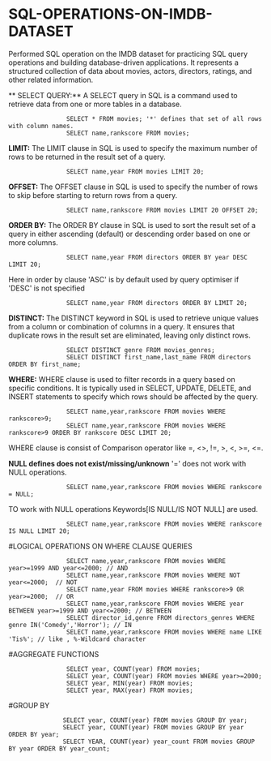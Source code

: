 # SQL-OPERATIONS-ON-IMDB-DATASET 
Performed SQL operation on the IMDB dataset for practicing SQL query operations and building database-driven applications. It represents a structured collection of data about movies, actors, directors, ratings, and other related information.

** SELECT QUERY:** A SELECT query in SQL is a command used to retrieve data from one or more tables in a database. 

                    SELECT * FROM movies; '*' defines that set of all rows with column names. 
                    SELECT name,rankscore FROM movies; 
                       
**LIMIT:** The LIMIT clause in SQL is used to specify the maximum number of rows to be returned in the result set of a query. 

                    SELECT name,year FROM movies LIMIT 20;
                     
**OFFSET:** The OFFSET clause in SQL is used to specify the number of rows to skip before starting to return rows from a query.

                    SELECT name,rankscore FROM movies LIMIT 20 OFFSET 20;        
                     
**ORDER BY:** The ORDER BY clause in SQL is used to sort the result set of a query in either ascending (default) or descending order based on one or more columns. 

                    SELECT name,year FROM directors ORDER BY year DESC LIMIT 20; 
Here in order by clause 'ASC' is by default used by query optimiser if 'DESC' is not specified 

                    SELECT name,year FROM directors ORDER BY LIMIT 20; 

**DISTINCT:** The DISTINCT keyword in SQL is used to retrieve unique values from a column or combination of columns in a query. It ensures that duplicate rows in the result 
              set are eliminated, leaving only distinct rows. 
              
                    SELECT DISTINCT genre FROM movies_genres; 
                    SELECT DISTINCT first_name,last_name FROM directors ORDER BY first_name;  
**WHERE:** WHERE clause is used to filter records in a query based on specific conditions. It is typically used in SELECT, UPDATE, DELETE, and INSERT statements to specify which rows should be affected by the query. 

                    SELECT name,year,rankscore FROM movies WHERE rankscore>9; 
                    SELECT name,year,rankscore FROM movies WHERE rankscore>9 ORDER BY rankscore DESC LIMIT 20; 

WHERE clause is consist of Comparison operator like =, <>, !=, >, <, >=, <=. 

 **NULL defines does not exist/missing/unknown** 
'=' does not work with NULL operations. 

                    SELECT name,year,rankscore FROM movies WHERE rankscore = NULL; 
                    
TO work with NULL operations Keywords[IS NULL/IS NOT NULL] are used. 

                    SELECT name,year,rankscore FROM movies WHERE rankscore IS NULL LIMIT 20; 
#LOGICAL OPERATIONS ON WHERE CLAUSE QUERIES  

                    SELECT name,year,rankscore FROM movies WHERE year>=1999 AND year<=2000; // AND 
                    SELECT name,year,rankscore FROM movies WHERE NOT year<=2000;  // NOT
                    SELECT name,year FROM movies WHERE rankscore>9 OR year>=2000;  // OR 
                    SELECT name,year,rankscore FROM movies WHERE year BETWEEN year>=1999 AND year<=2000; // BETWEEN 
                    SELECT director_id,genre FROM directors_genres WHERE genre IN('Comedy','Horror'); // IN 
                    SELECT name,year,rankscore FROM movies WHERE name LIKE 'Tis%'; // like , %-Wildcard character  
#AGGREGATE FUNCTIONS

                    SELECT year, COUNT(year) FROM movies; 
                    SELECT year, COUNT(year) FROM movies WHERE year>=2000; 
                    SELECT year, MIN(year) FROM movies; 
                    SELECT year, MAX(year) FROM movies; 


#GROUP BY 

                   SELECT year, COUNT(year) FROM movies GROUP BY year; 
                   SELECT year, COUNT(year) FROM movies GROUP BY year ORDER BY year; 
                   SELECT YEAR, COUNT(year) year_count FROM movies GROUP BY year ORDER BY year_count; 
                  
